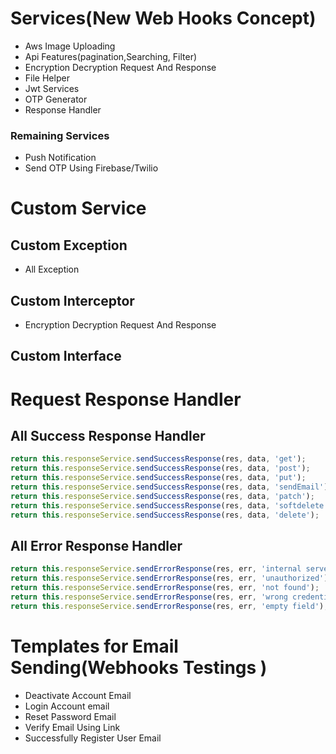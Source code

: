 # Services(New Web Hooks Concept)

- Aws Image Uploading
- Api Features(pagination,Searching, Filter)
- Encryption Decryption Request And Response
- File Helper
- Jwt Services
- OTP Generator
- Response Handler

### Remaining Services

- Push Notification
- Send OTP Using Firebase/Twilio

# Custom Service

## Custom Exception

- All Exception

## Custom Interceptor

- Encryption Decryption Request And Response

## Custom Interface

# Request Response Handler

## All Success Response Handler

```typescript
return this.responseService.sendSuccessResponse(res, data, 'get');
return this.responseService.sendSuccessResponse(res, data, 'post');
return this.responseService.sendSuccessResponse(res, data, 'put');
return this.responseService.sendSuccessResponse(res, data, 'sendEmail');
return this.responseService.sendSuccessResponse(res, data, 'patch');
return this.responseService.sendSuccessResponse(res, data, 'softdelete');
return this.responseService.sendSuccessResponse(res, data, 'delete');
```

## All Error Response Handler

```typescript
return this.responseService.sendErrorResponse(res, err, 'internal server');
return this.responseService.sendErrorResponse(res, err, 'unauthorized');
return this.responseService.sendErrorResponse(res, err, 'not found');
return this.responseService.sendErrorResponse(res, err, 'wrong credentials');
return this.responseService.sendErrorResponse(res, err, 'empty field');
```

# Templates for Email Sending(Webhooks Testings )

- Deactivate Account Email
- Login Account email
- Reset Password Email
- Verify Email Using Link
- Successfully Register User Email
